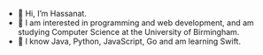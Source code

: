 - 👋 Hi, I’m Hassanat.
- 👀 I am interested in programming and web development, and am studying Computer Science at the University of Birmingham.
- 🌱 I know Java, Python, JavaScript, Go and am learning Swift.

  
<!---
HassanatC/HassanatC is a ✨ special ✨ repository because its `README.md` (this file) appears on your GitHub profile.
You can click the Preview link to take a look at your changes.
--->

